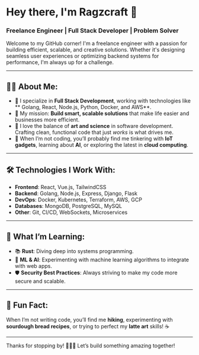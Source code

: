# Hey there, I'm Ragzcraft 👋

### Freelance Engineer | Full Stack Developer | Problem Solver

Welcome to my GitHub corner! I'm a freelance engineer with a passion for building efficient, scalable, and creative solutions. Whether it's designing seamless user experiences or optimizing backend systems for performance, I'm always up for a challenge.

---

## 👨‍💻 **About Me:**
- 💼 I specialize in **Full Stack Development**, working with technologies like ** Golang, React, Node.js, Python, Docker, and AWS**.
- 🚀 My mission: **Build smart, scalable solutions** that make life easier and businesses more efficient.
- 🎨 I love the balance of **art and science** in software development. Crafting clean, functional code that just *works* is what drives me.
- 🔧 When I’m not coding, you’ll probably find me tinkering with **IoT gadgets**, learning about **AI**, or exploring the latest in **cloud computing**.

---

## 🛠 **Technologies I Work With:**
- **Frontend**: React, Vue.js, TailwindCSS
- **Backend**: Golang, Node.js, Express, Django, Flask
- **DevOps**: Docker, Kubernetes, Terraform, AWS, GCP
- **Databases**: MongoDB, PostgreSQL, MySQL
- **Other**: Git, CI/CD, WebSockets, Microservices

---

## 🎯 **What I’m Learning:**
- 📚 **Rust**: Diving deep into systems programming.
- 🤖 **ML & AI**: Experimenting with machine learning algorithms to integrate with web apps.
- 🛡 **Security Best Practices**: Always striving to make my code more secure and scalable.

---

## 🌱 **Fun Fact:**
When I’m not writing code, you’ll find me **hiking**, experimenting with **sourdough bread recipes**, or trying to perfect my **latte art** skills! ☕️

---

Thanks for stopping by! 👨‍💻🚀 Let’s build something amazing together!

<!---
ragzcraft/ragzcraft is a ✨ special ✨ repository because its `README.md` (this file) appears on your GitHub profile.
You can click the Preview link to take a look at your changes.
--->
